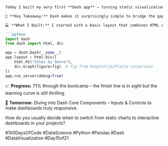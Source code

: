 ```markdown
Today I built my very first **Dash app** – turning static visualizations into an interactive dashboard felt like opening a new chapter in my data storytelling journey. 🚀  

🎯 **Key Takeaway:** Dash makes it surprisingly simple to bridge the gap between Python scripts and interactive web dashboards without needing deep front-end knowledge.  

💻 **What I Built:** I started with a basic layout that combines HTML components and a `dcc.Graph`. The goal was to recreate one of my earlier Matplotlib visuals and make it dynamic. With just a few lines of code, the app runs locally, serving a web page where the chart is fully interactive. Working with Dash’s declarative approach made it easy to define structure and content separately, which is a huge time-saver for future projects.  

```python
import dash
from dash import html, dcc

app = dash.Dash(__name__)
app.layout = html.Div([
    html.H1("Sales by Genre"),
    dcc.Graph(figure=fig)  # fig from Matplotlib/Plotly conversion
])
app.run_server(debug=True)
```

📈 **Progress:** 71% through the bootcamp – the finish line is in sight but the learning curve is still thrilling.  

🚀 **Tomorrow:** Diving into Dash Core Components – Inputs & Controls to make dashboards truly responsive.  

How do you usually decide when to switch from static charts to interactive dashboards in your projects?  

#100DaysOfCode #DataScience #Python #Pandas #Dash #DataVisualization #Day15of21
```